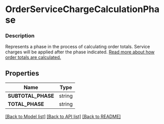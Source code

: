 # OrderServiceChargeCalculationPhase


### Description

Represents a phase in the process of calculating order totals. Service charges will be applied after the phase indicated.  [Read more about how order totals are calculated.](/orders-api/how-it-works#how-totals-are-calculated)

## Properties
Name | Type
------------ | -------------
**SUBTOTAL_PHASE** | string
**TOTAL_PHASE** | string

[[Back to Model list]](../README.md#documentation-for-models) [[Back to API list]](../README.md#documentation-for-api-endpoints) [[Back to README]](../README.md)


